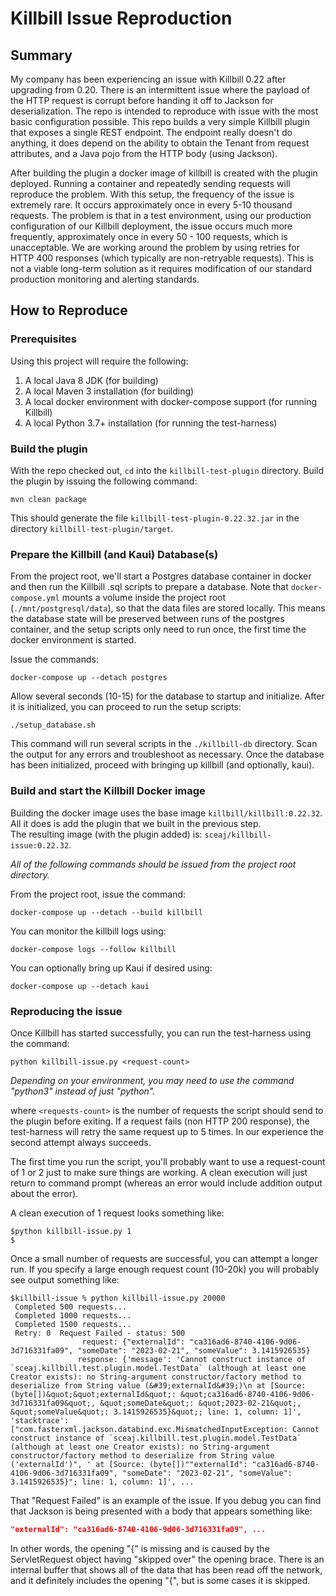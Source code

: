 # Killbill Issue Reproduction

## Summary

My company has been experiencing an issue with Killbill 0.22 after upgrading from 0.20.
There is an intermittent issue where the payload of the HTTP request is corrupt before handing it off to Jackson for 
deserialization.
The repo is intended to reproduce with issue with the most basic configuration possible.
This repo builds a very simple Killbill plugin that exposes a single REST endpoint.
The endpoint really doesn't do anything, it does depend on the ability to obtain the Tenant from request attributes, 
and a Java pojo from the HTTP body (using Jackson).

After building the plugin a docker image of killbill is created with the plugin deployed. Running a container and 
repeatedly sending requests will reproduce the problem.  With this setup, the frequency of the issue is extremely rare.
It occurs approximately once in every 5-10 thousand requests.  The problem is that in a test environment, using our 
production configuration of our Killbill deployment, the issue occurs much more frequently, approximately once in every 
50 - 100 requests, which is unacceptable.  We are working around the problem by using retries for HTTP 400 responses 
(which typically are non-retryable requests).  This is not a viable long-term solution as it requires modification of 
our standard production monitoring and alerting standards.

## How to Reproduce

### Prerequisites

Using this project will require the following:
1. A local Java 8 JDK (for building)
2. A local Maven 3 installation (for building)
3. A local docker environment with docker-compose support (for running Killbill)
4. A local Python 3.7+  installation (for running the test-harness)

### Build the plugin

With the repo checked out, `cd` into the `killbill-test-plugin` directory.
Build the plugin by issuing the following command:
```shell
mvn clean package
```
This should generate the file `killbill-test-plugin-0.22.32.jar` in the directory `killbill-test-plugin/target`.

### Prepare the Killbill (and Kaui) Database(s)

From the project root, we'll start a Postgres database container in docker and then 
run the Killbill .sql scripts to prepare a database.  Note that `docker-compose.yml` mounts 
a volume inside the project root (`./mnt/postgresql/data`), so that the data files are stored locally.   This means the 
database state will be preserved between runs of the postgres container, and the setup scripts 
only need to run once, the first time the docker environment is started.

Issue the commands:
```shell
docker-compose up --detach postgres
```
Allow several seconds (10-15) for the database to startup and initialize.  After it is 
initialized, you can proceed to run the setup scripts:
```shell
./setup_database.sh
```
This command will run several scripts in the `./killbill-db` directory.  Scan the output for any 
errors and troubleshoot as necessary.  Once the database has been initialized, proceed with bringing up 
killbill (and optionally, kaui).

### Build and start the Killbill Docker image

Building the docker image uses the base image `killbill/killbill:0.22.32`.  
All it does is add the plugin that we built in the previous step.  
The resulting image (with the plugin added) is: `sceaj/killbill-issue:0.22.32`.

_All of the following commands should be issued from the project root directory._

From the project root, issue the command:
```shell
docker-compose up --detach --build killbill
```
You can monitor the killbill logs using:
```shell
docker-compose logs --follow killbill
```

You can optionally bring up Kaui if desired using:
```shell
docker-compose up --detach kaui
```

### Reproducing the issue

Once Killbill has started successfully, you can run the test-harness using the command:
```shell
python killbill-issue.py <request-count>
```
_Depending on your environment, you may need to use the command "python3" instead of just "python"._

where `<requests-count>` is the number of requests the script should send to the plugin before exiting.
If a request fails (non HTTP 200 response), the test-harness will retry the same request up to 5 times.  In our 
experience the second attempt always succeeds.

The first time you run the script, you'll probably want to use a request-count of 1 or 2 just to make sure things are 
working.  A clean execution will just return to command prompt (whereas an error would include addition 
output about the error).

A clean execution of 1 request looks something like:
```shell
$python killbill-issue.py 1
$
```

Once a small number of requests are successful, you can attempt a longer run.  If you specify a large enough
request count (10-20k) you will probably see output something like:
```shell
$killbill-issue % python killbill-issue.py 20000
 Completed 500 requests...
 Completed 1000 requests...
 Completed 1500 requests...
 Retry: 0  Request Failed - status: 500
                request: {"externalId": "ca316ad6-8740-4106-9d06-3d716331fa09", "someDate": "2023-02-21", "someValue": 3.1415926535}
               response: {'message': 'Cannot construct instance of `sceaj.killbill.test.plugin.model.TestData` (although at least one Creator exists): no String-argument constructor/factory method to deserialize from String value (&#39;externalId&#39;)\n at [Source: (byte[])&quot;&quot;externalId&quot;: &quot;ca316ad6-8740-4106-9d06-3d716331fa09&quot;, &quot;someDate&quot;: &quot;2023-02-21&quot;, &quot;someValue&quot;: 3.1415926535}&quot;; line: 1, column: 1]', 'stacktrace': ["com.fasterxml.jackson.databind.exc.MismatchedInputException: Cannot construct instance of `sceaj.killbill.test.plugin.model.TestData` (although at least one Creator exists): no String-argument constructor/factory method to deserialize from String value ('externalId')", ' at [Source: (byte[])""externalId": "ca316ad6-8740-4106-9d06-3d716331fa09", "someDate": "2023-02-21", "someValue": 3.1415926535}"; line: 1, column: 1]', ...
```
That "Request Failed" is an example of the issue.  If you debug you can find that Jackson is being presented with a body that appears something like:
```json
"externalId": "ca316ad6-8740-4106-9d06-3d716331fa09", ...
```
In other words, the opening "{" is missing and is caused by the ServletRequest object having "skipped over" the opening brace.  There is an internal buffer that 
shows all of the data that has been read off the network, and it definitely includes the opening "{", but is some cases it is skipped.
